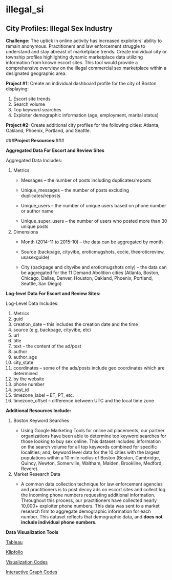 # illegal_si

## City Profiles: Illegal Sex Industry ##

<b>Challenge:</b> The uptick in online activity has increased exploiters’ ability to remain anonymous. Practitioners and law enforcement struggle to understand and stay abreast of marketplace trends. Create individual city or township profiles highlighting dynamic marketplace data utilizing information from known escort sites. This tool would provide a comprehensive overview on the illegal commercial sex marketplace within a designated geographic area.


<b>Project #1:</b> Create an individual dashboard profile for the city of Boston displaying: 

<ol>
<li>Escort site trends</li>
<li>Search volume</li> 
<li>Top keyword searches </li>
<li>Exploiter demographic information (age, employment, marital status)</li> 
</ol>

<b>Project #2:</b> Create additional city profiles for the following cities: Atlanta, Oakland, Phoenix, Portland, and Seattle. 

###<b>Project Resources:</b>###

<b>Aggregated Data For Escort and Review Sites</b>


Aggregated Data Includes:
<ol>
<li>Metrics</li>
<ul>
<li> Messages – the number of posts including duplicates/reposts</li></ul>
<ul>
<li> Unique_messages – the number of posts excluding duplicates/reposts</li></ul>
<ul>
<li> Unique_users – the number of unique users based on phone number or author name</li></ul>
<ul>
<li> Unique_super_users – the number of users who posted more than 30 unique posts </li></ul>

<li>Dimensions</li>
<ul>
<li> Month (2014-11 to 2015-10) – the data can be aggregated by month</li></ul>
<ul>
<li> Source (backpage, cityvibe, eroticmugshots, eccie, theeroticreview, usasexguide) </li></ul>
<ul>
<li>City (backpage and cityvibe and eroticmugshots only) – the data can be aggregated for the 11 Demand Abolition cities (Atlanta, Boston, Chicago, Dallas, Denver, Houston, Oakland, Phoenix, Portland, Seattle, San Diego)</li></ul>
</ol>

<b>Log-level Data For Escort and Review Sites:</b>

Log-Level Data Includes:
<ol>
<li>Metrics</li>
<li>guid</li>
<li>creation_date – this includes the creation date and the time</li>
<li>source (e.g, backpage, cityvibe, etc)</li>
<li>url</li>
<li>title</li>
<li>text – the content of the ad/post</li>
<li>author</li>
<li>author_age</li>
<li>city_state</li>
<li>coordinates – some of the ads/posts include geo coordinates which are determined </li>
<li>by the website</li>
<li>phone number</li>
<li>post_id</li>
<li>timezone_label – ET, PT, etc.</li>
<li>timezone_offset – difference between UTC and the local time zone</li>
</ol>



<b>Additional Resources Include: </b>
<ol>
<li>Boston Keyword Searches</li>
<ul> 
<li>Using Google Marketing Tools for online ad placements, our partner organizations have been able to determine top keyword searches for those looking to buy sex online. This dataset includes: information on the search volume for all top keywords combined for specific localities; and, keyword level data for the 10 cities with the largest populations within a 10 mile radius of Boston (Boston, Cambridge, Quincy, Newton, Somerville, Waltham, Malden, Brookline, Medford, Revere).</li></ul>

<li>Market Research Data</li>
<ul>
<li>A common data collection technique for law enforcement agencies and practitioners is to post decoy ads on escort sites and collect log the incoming phone numbers requesting additional information. Throughout this process, our practitioners have collected nearly 10,000+ exploiter phone numbers. This data was sent to a market research firm to aggregate demographic information for each number. This dataset reflects that demographic data, and <b>does not include individual phone numbers.</b></li>


</ol>

<b>Data Visualization Tools</b>
<p><a href="http://www.tableau.com/" title="Title">
Tableau</a></p>
<p><a href="http://www.klipfolio.com/" title="Title">Klipfolio</a></p>
<p><a href="http://c3js.org/examples.html" title="Title">Visualization Codes</a></p>
<p><a href="http://www.xavierdupre.fr/blog/2013-11-30_nojs.html" title="Title">Interactive Graph Codes</a></p>


